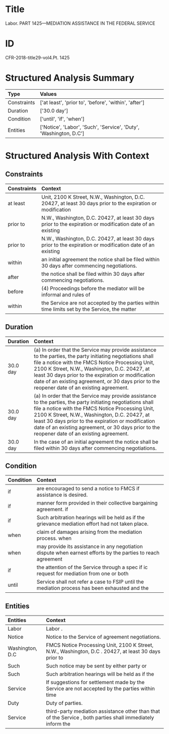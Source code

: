 # Title

 Labor. PART 1425—MEDIATION ASSISTANCE IN THE FEDERAL SERVICE


# ID

 CFR-2018-title29-vol4.Pt. 1425


# Structured Analysis Summary

| Type        | Values                                                            |
|:------------|:------------------------------------------------------------------|
| Constraints | ['at least', 'prior to', 'before', 'within', 'after']             |
| Duration    | ['30.0 day']                                                      |
| Condition   | ['until', 'if', 'when']                                           |
| Entities    | ['Notice', 'Labor', 'Such', 'Service', 'Duty', 'Washington, D.C'] |


# Structured Analysis With Context

 


## Constraints

| Constraints   | Context                                                                                                     |
|:--------------|:------------------------------------------------------------------------------------------------------------|
| at least      | Unit, 2100 K Street, N.W., Washington, D.C. 20427, at least 30 days prior to the expiration or modification |
| prior to      | N.W., Washington, D.C. 20427, at least 30 days prior to the expiration or modification date of an existing  |
| prior to      | N.W., Washington, D.C. 20427, at least 30 days prior to the expiration or modification date of an existing  |
| within        | an initial agreement the notice shall be filed within  30 days after commencing negotiations.               |
| after         | the notice shall be filed within 30 days after  commencing negotiations.                                    |
| before        | (4) Proceedings  before the mediator will be informal and rules of                                          |
| within        | the Service are not accepted by the parties within time limits set by the Service, the matter               |


## Duration

| Duration   | Context                                                                                                                                                                                                                                                                                                                                                               |
|:-----------|:----------------------------------------------------------------------------------------------------------------------------------------------------------------------------------------------------------------------------------------------------------------------------------------------------------------------------------------------------------------------|
| 30.0 day   | (a) In order that the Service may provide assistance to the parties, the party initiating negotiations shall file a notice with the FMCS Notice Processing Unit, 2100 K Street, N.W., Washington, D.C. 20427, at least 30 days prior to the expiration or modification date of an existing agreement, or 30 days prior to the reopener date of an existing agreement. |
| 30.0 day   | (a) In order that the Service may provide assistance to the parties, the party initiating negotiations shall file a notice with the FMCS Notice Processing Unit, 2100 K Street, N.W., Washington, D.C. 20427, at least 30 days prior to the expiration or modification date of an existing agreement, or 30 days prior to the reopener date of an existing agreement. |
| 30.0 day   | In the case of an initial agreement the notice shall be filed within 30 days after commencing negotiations.                                                                                                                                                                                                                                                           |


## Condition

| Condition   | Context                                                                                                      |
|:------------|:-------------------------------------------------------------------------------------------------------------|
| if          | are encouraged to send a notice to FMCS if  assistance is desired.                                           |
| if          | manner form provided in their collective bargaining agreement. if                                            |
| if          | Such arbitration hearings will be held as  if  the grievance mediation effort had not taken place.           |
| when        | claim of damages arising from the mediation process. when                                                    |
| when        | may provide its assistance in any negotiation dispute when earnest efforts by the parties to reach agreement |
| if          | the attention of the Service through a spec if ic request for mediation from one or both                     |
| until       | Service shall not refer a case to FSIP until the mediation process has been exhausted and the                |


## Entities

| Entities        | Context                                                                                                     |
|:----------------|:------------------------------------------------------------------------------------------------------------|
| Labor           | Labor .                                                                                                     |
| Notice          | Notice  to the Service of agreement negotiations.                                                           |
| Washington, D.C | FMCS Notice Processing Unit, 2100 K Street, N.W., Washington, D.C . 20427, at least 30 days prior to        |
| Such            | Such notice may be sent by either party or                                                                  |
| Such            | Such arbitration hearings will be held as if the                                                            |
| Service         | If suggestions for settlement made by the  Service are not accepted by the parties within time              |
| Duty            | Duty  of parties.                                                                                           |
| Service         | third-party mediation assistance other than that of the Service , both parties shall immediately inform the |


